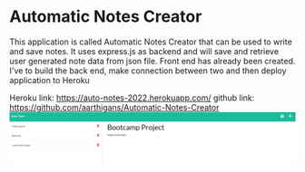 # Automatic Notes Creator

This application is called Automatic Notes Creator that can be used to write and save notes. It uses express.js as backend and will save and retrieve user generated note data from json file. Front end has already been created. I've to build the back end, make connection between two and then deploy application to Heroku

Heroku link: https://auto-notes-2022.herokuapp.com/
github link: https://github.com/aarthigans/Automatic-Notes-Creator
<img src="src\Screenshot .png">

